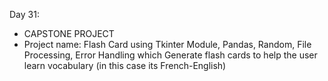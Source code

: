 Day 31:
- CAPSTONE PROJECT   
- Project name: Flash Card using Tkinter Module, Pandas, Random, File Processing, Error Handling which 
  Generate flash cards to help the user learn vocabulary (in this case its French-English)
